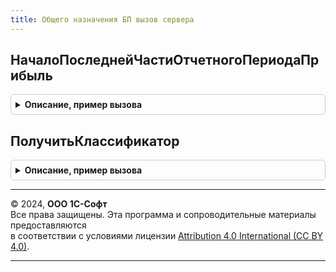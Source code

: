 ```yaml
---
title: Общего назначения БП вызов сервера
---
```



## НачалоПоследнейЧастиОтчетногоПериодаПрибыль
<details style="margin: 1em 0; padding: 0.5em; border: 1px solid #ccc; border-radius: 6px;">

<summary style="font-weight: bold; cursor: pointer;">Описание, пример вызова</summary>

```bsl

// Определяет начало последней части отчетного периода по налогу на прибыль, в зависимости от периодичности,
// с которой должна отчитываться организация в данном налоговом периоде.
//
// Параметры:
//  Период		- Дата - дата, характеризующая налоговый период
//  Организация	- СправочникСсылка.Организации - налогоплательщик
//
// Возвращаемое значение:
//  ПеречислениеСсылка.Периодичность - периодичность (продолжительность первого отчетного периода)
//
Функция НачалоПоследнейЧастиОтчетногоПериодаПрибыль(Период, Организация) Экспорт
```

Пример вызова
```bsl
Результат = ОбщегоНазначенияБПВызовСервера.НачалоПоследнейЧастиОтчетногоПериодаПрибыль(Период, Организация) 
```
</details>

## ПолучитьКлассификатор
<details style="margin: 1em 0; padding: 0.5em; border: 1px solid #ccc; border-radius: 6px;">

<summary style="font-weight: bold; cursor: pointer;">Описание, пример вызова</summary>

```bsl

Функция ПолучитьКлассификатор(ИмяМакета) Экспорт
```

Пример вызова
```bsl
Результат = ОбщегоНазначенияБПВызовСервера.ПолучитьКлассификатор(ИмяМакета) 
```
</details>

---

© 2024, **ООО 1С-Софт**  
Все права защищены. Эта программа и сопроводительные материалы предоставляются  
в соответствии с условиями лицензии [Attribution 4.0 International (CC BY 4.0)](https://creativecommons.org/licenses/by/4.0/legalcode).

---
